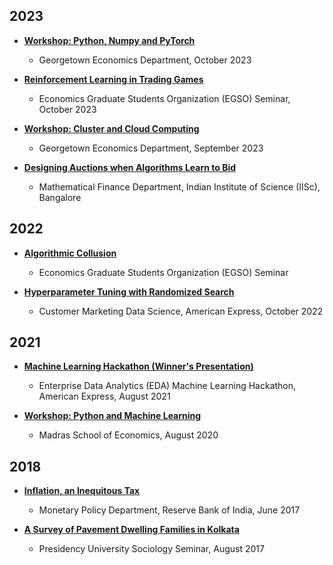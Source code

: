 ## 2023

- **[Workshop: Python, Numpy and PyTorch](#)**
  - Georgetown Economics Department, October 2023

- **[Reinforcement Learning in Trading Games](https://github.com/rawatpranjal/double-auctions)**
  - Economics Graduate Students Organization (EGSO) Seminar, October 2023

- **[Workshop: Cluster and Cloud Computing](https://github.com/rawatpranjal/GU-Econ-Computer-Workshop-2023)**
  - Georgetown Economics Department, September 2023

- **[Designing Auctions when Algorithms Learn to Bid](https://arxiv.org/abs/2306.09437)**
  - Mathematical Finance Department, Indian Institute of Science (IISc), Bangalore

## 2022

- **[Algorithmic Collusion](https://github.com/rawatpranjal/algorithmic-auctions)**
  - Economics Graduate Students Organization (EGSO) Seminar

- **[Hyperparameter Tuning with Randomized Search](#)**
  - Customer Marketing Data Science, American Express, October 2022

## 2021

- **[Machine Learning Hackathon (Winner's Presentation)](#)**
  - Enterprise Data Analytics (EDA) Machine Learning Hackathon, American Express, August 2021

- **[Workshop: Python and Machine Learning](https://github.com/rawatpranjal/MSE-Python-Workshop-2021)**
  - Madras School of Economics, August 2020

## 2018

- **[Inflation, an Inequitous Tax](https://rawatpranjal.github.io/docs/VolatilityPersistenceandSynchronisationinStateBusinessCycles1960-2014.pdf)**
  - Monetary Policy Department, Reserve Bank of India, June 2017

- **[A Survey of Pavement Dwelling Families in Kolkata](https://papers.ssrn.com/sol3/papers.cfm?abstract_id=2532309)**
  - Presidency University Sociology Seminar, August 2017
